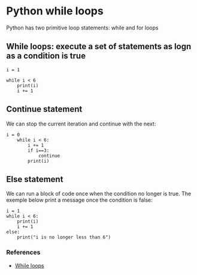 # Python while loops

Python has two primitive loop statements:
while and for loops

## While loops: execute a set of statements as logn as a condition is true
```
i = 1

while i < 6
	print(i)
	i += 1
```
## Continue statement

We can stop the current iteration and continue with the next:
```
i = 0
	while i < 6:
		i += 1
		if i==3:
			continue
		print(i)

```

## Else statement
We can run a block of code once when the condition no longer is true.
The exemple below print a message once the condition is false:

```
i = 1
while i < 6:
	print(i)
	i += 1
else:
	print("i is no longer less than 6")
```

### References
- [While loops](https://www.w3schools.com/python/python_while_loops.asp)
